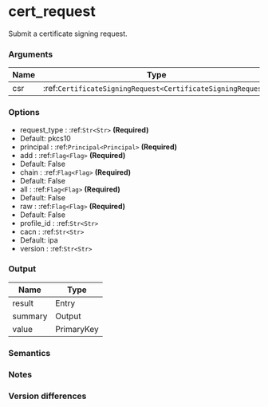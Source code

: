 [//]: # (THE CONTENT BELOW IS GENERATED. DO NOT EDIT.)
# cert_request
Submit a certificate signing request.

### Arguments
|Name|Type|Required
|-|-|-
|csr|:ref:`CertificateSigningRequest<CertificateSigningRequest>`|True

### Options
* request_type : :ref:`Str<Str>` **(Required)**
 * Default: pkcs10
* principal : :ref:`Principal<Principal>` **(Required)**
* add : :ref:`Flag<Flag>` **(Required)**
 * Default: False
* chain : :ref:`Flag<Flag>` **(Required)**
 * Default: False
* all : :ref:`Flag<Flag>` **(Required)**
 * Default: False
* raw : :ref:`Flag<Flag>` **(Required)**
 * Default: False
* profile_id : :ref:`Str<Str>`
* cacn : :ref:`Str<Str>`
 * Default: ipa
* version : :ref:`Str<Str>`

### Output
|Name|Type
|-|-
|result|Entry
|summary|Output
|value|PrimaryKey

[//]: # (ADD YOUR NOTES BELOW. THESE WILL BE PICKED EVERY TIME THE DOCS ARE REGENERATED. //end)
### Semantics

### Notes

### Version differences